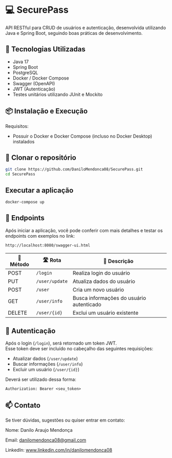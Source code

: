 # :computer: SecurePass

API RESTful para CRUD de usuários e autenticação, desenvolvida utilizando Java e Spring Boot, seguindo boas práticas de desenvolvimento.

## 🚀 Tecnologias Utilizadas
- Java 17
- Spring Boot
- PostgreSQL
- Docker / Docker Compose
- Swagger (OpenAPI)
- JWT (Autenticação)
- Testes unitários utilizando JUnit e Mockito

## 📦 Instalação e Execução
Requisitos:
- Possuir o Docker e Docker Compose (incluso no Docker Desktop) instalados

## 🔁 Clonar o repositório
```bash
git clone https://github.com/DaniloMendonca08/SecurePass.git
cd SecurePass
```
## Executar a aplicação
```bash
docker-compose up
```

## 📑 Endpoints
Após iniciar a aplicação, você pode conferir com mais detalhes e testar os endpoints com exemplos no link:
```bash
http://localhost:8080/swagger-ui.html
```


| 🔧 Método | 🛣️ Rota              | 📄 Descrição              |
|--------|-------------------|------------------------|
| POST    | `/login`         | Realiza login do usuário |
| PUT   | `/user/update`     | Atualiza dados do usuário |
| POST    | `/user`          | Cria um novo usuário |
| GET    | `/user/info`      | Busca informações do usuário autenticado |
| DELETE | `/user/{id}`      | Exclui um usuário existente |

## 🔐 Autenticação
Após o login (`/login`), será retornado um token JWT.  
Esse token deve ser incluído no cabeçalho das seguintes requisições:
- Atualizar dados (`/user/update`)
- Buscar informações (`/user/info`)
- Excluir um usuário (`/user/{id}`)  

Deverá ser utilizado dessa forma:
```http
Authorization: Bearer <seu_token>
```

## 📫 Contato
Se tiver dúvidas, sugestões ou quiser entrar em contato:

Nome: Danilo Araujo Mendonça

Email: danilomendonca08@gmail.com

LinkedIn: www.linkedin.com/in/danilomendonca08

